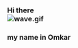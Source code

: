 ### Hi there <img data-target="animated-image.replacedImage" alt="wave.gif" class="AnimatedImagePlayer-animatedImage" src="https://raw.githubusercontent.com/MartinHeinz/MartinHeinz/master/wave.gif" style="display: block; opacity: 1;"> 

### my name in Omkar


<!--
**omkar-9905/omkar-9905** is a ✨ _special_ ✨ repository because its `README.md` (this file) appears on your GitHub profile.

Here are some ideas to get you started:

- 🔭 I’m currently working on ...
- 🌱 I’m currently learning ...
- 👯 I’m looking to collaborate on ...
- 🤔 I’m looking for help with ...
- 💬 Ask me about ...
- 📫 How to reach me: ...
- 😄 Pronouns: ...
- ⚡ Fun fact: ...
-->
